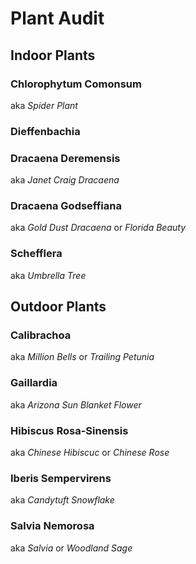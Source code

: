 # Plant Audit

## Indoor Plants

### Chlorophytum Comonsum
aka _Spider Plant_

### Dieffenbachia

### Dracaena Deremensis
aka _Janet Craig Dracaena_

### Dracaena Godseffiana
aka _Gold Dust Dracaena_ or _Florida Beauty_

### Schefflera
aka _Umbrella Tree_

## Outdoor Plants

### Calibrachoa
aka _Million Bells_ or _Trailing Petunia_

### Gaillardia
aka _Arizona Sun Blanket Flower_

### Hibiscus Rosa-Sinensis
aka _Chinese Hibiscuc_ or _Chinese Rose_

### Iberis Sempervirens
aka  _Candytuft Snowflake_

### Salvia Nemorosa
aka _Salvia_ or _Woodland Sage_


